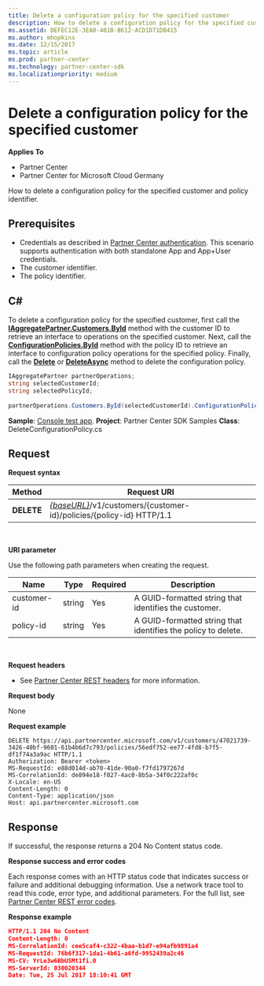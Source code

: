 ```yaml
---
title: Delete a configuration policy for the specified customer
description: How to delete a configuration policy for the specified customer and policy identifier.
ms.assetid: DEFEC12E-3EA0-401B-B612-ACD1D71DB415
ms.author: mhopkins
ms.date: 12/15/2017
ms.topic: article
ms.prod: partner-center
ms.technology: partner-center-sdk
ms.localizationpriority: medium
---
```


# Delete a configuration policy for the specified customer


**Applies To**

-   Partner Center
-   Partner Center for Microsoft Cloud Germany

How to delete a configuration policy for the specified customer and policy identifier.

## <span id="Prerequisites"></span><span id="prerequisites"></span><span id="PREREQUISITES"></span>Prerequisites


-   Credentials as described in [Partner Center authentication](partner-center-authentication.md). This scenario supports authentication with both standalone App and App+User credentials.
-   The customer identifier.
-   The policy identifier.

## <span id="C_"></span><span id="c_"></span>C#


To delete a configuration policy for the specified customer, first call the [**IAggregatePartner.Customers.ById**](https://docs.microsoft.com/dotnet/api/microsoft.store.partnercenter.customers.icustomercollection.byid) method with the customer ID to retrieve an interface to operations on the specified customer. Next, call the [**ConfigurationPolicies.ById**](https://docs.microsoft.com/dotnet/api/microsoft.store.partnercenter.devicesdeployment.iconfigurationpolicycollection.byid) method with the policy ID to retrieve an interface to configuration policy operations for the specified policy. Finally, call the [**Delete**](https://docs.microsoft.com/dotnet/api/microsoft.store.partnercenter.devicesdeployment.iconfigurationpolicy.delete) or [**DeleteAsync**](https://docs.microsoft.com/dotnet/api/microsoft.store.partnercenter.devicesdeployment.iconfigurationpolicy.deleteasync) method to delete the configuration policy.

``` csharp
IAggregatePartner partnerOperations;
string selectedCustomerId; 
string selectedPolicyId;
           
partnerOperations.Customers.ById(selectedCustomerId).ConfigurationPolicies.ById(selectedPolicyId).Delete();
```

**Sample**: [Console test app](console-test-app.md). **Project**: Partner Center SDK Samples **Class**: DeleteConfigurationPolicy.cs

## <span id="Request"></span><span id="request"></span><span id="REQUEST"></span>Request


**Request syntax**

| Method     | Request URI                                                                                          |
|------------|------------------------------------------------------------------------------------------------------|
| **DELETE** | [*{baseURL}*](partner-center-rest-urls.md)/v1/customers/{customer-id}/policies/{policy-id} HTTP/1.1 |

 

**URI parameter**

Use the following path parameters when creating the request.

| Name        | Type   | Required | Description                                                   |
|-------------|--------|----------|---------------------------------------------------------------|
| customer-id | string | Yes      | A GUID-formatted string that identifies the customer.         |
| policy-id   | string | Yes      | A GUID-formatted string that identifies the policy to delete. |

 

**Request headers**

-   See [Partner Center REST headers](headers.md) for more information.

**Request body**

None

**Request example**

```
DELETE https://api.partnercenter.microsoft.com/v1/customers/47021739-3426-40bf-9601-61b4b6d7c793/policies/56edf752-ee77-4fd8-b7f5-df1f74a3a9ac HTTP/1.1
Authorization: Bearer <token> 
MS-RequestId: e88d014d-ab70-41de-90a0-f7fd1797267d
MS-CorrelationId: de894e18-f027-4ac0-8b5a-34f0c222af0c
X-Locale: en-US
Content-Length: 0
Content-Type: application/json
Host: api.partnercenter.microsoft.com
```

## <span id="Response"></span><span id="response"></span><span id="RESPONSE"></span>Response


If successful, the response returns a 204 No Content status code.

**Response success and error codes**

Each response comes with an HTTP status code that indicates success or failure and additional debugging information. Use a network trace tool to read this code, error type, and additional parameters. For the full list, see [Partner Center REST error codes](error-codes.md).

**Response example**

``` json
HTTP/1.1 204 No Content
Content-Length: 0
MS-CorrelationId: cee5caf4-c322-4baa-b1d7-e94afb9891a4
MS-RequestId: 76b6f317-1da1-4b61-a6fd-9952439a2c46
MS-CV: YrLe3w6BbUSMt1fi.0
MS-ServerId: 030020344
Date: Tue, 25 Jul 2017 18:10:41 GMT
```

 

 




